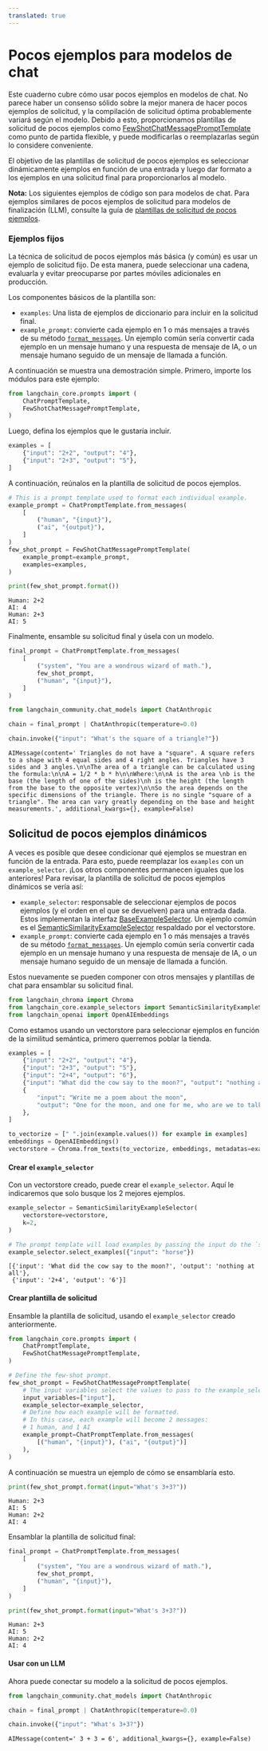 ```yaml
---
translated: true
---
```


# Pocos ejemplos para modelos de chat

Este cuaderno cubre cómo usar pocos ejemplos en modelos de chat. No parece haber un consenso sólido sobre la mejor manera de hacer pocos ejemplos de solicitud, y la compilación de solicitud óptima probablemente variará según el modelo. Debido a esto, proporcionamos plantillas de solicitud de pocos ejemplos como [FewShotChatMessagePromptTemplate](https://api.python.langchain.com/en/latest/prompts/langchain_core.prompts.few_shot.FewShotChatMessagePromptTemplate.html?highlight=fewshot#langchain_core.prompts.few_shot.FewShotChatMessagePromptTemplate) como punto de partida flexible, y puede modificarlas o reemplazarlas según lo considere conveniente.

El objetivo de las plantillas de solicitud de pocos ejemplos es seleccionar dinámicamente ejemplos en función de una entrada y luego dar formato a los ejemplos en una solicitud final para proporcionarlos al modelo.

**Nota:** Los siguientes ejemplos de código son para modelos de chat. Para ejemplos similares de pocos ejemplos de solicitud para modelos de finalización (LLM), consulte la guía de [plantillas de solicitud de pocos ejemplos](/docs/modules/model_io/prompts/few_shot_examples/).

### Ejemplos fijos

La técnica de solicitud de pocos ejemplos más básica (y común) es usar un ejemplo de solicitud fijo. De esta manera, puede seleccionar una cadena, evaluarla y evitar preocuparse por partes móviles adicionales en producción.

Los componentes básicos de la plantilla son:
- `examples`: Una lista de ejemplos de diccionario para incluir en la solicitud final.
- `example_prompt`: convierte cada ejemplo en 1 o más mensajes a través de su método [`format_messages`](https://api.python.langchain.com/en/latest/prompts/langchain_core.prompts.chat.ChatPromptTemplate.html?highlight=format_messages#langchain_core.prompts.chat.ChatPromptTemplate.format_messages). Un ejemplo común sería convertir cada ejemplo en un mensaje humano y una respuesta de mensaje de IA, o un mensaje humano seguido de un mensaje de llamada a función.

A continuación se muestra una demostración simple. Primero, importe los módulos para este ejemplo:

```python
from langchain_core.prompts import (
    ChatPromptTemplate,
    FewShotChatMessagePromptTemplate,
)
```

Luego, defina los ejemplos que le gustaría incluir.

```python
examples = [
    {"input": "2+2", "output": "4"},
    {"input": "2+3", "output": "5"},
]
```

A continuación, reúnalos en la plantilla de solicitud de pocos ejemplos.

```python
# This is a prompt template used to format each individual example.
example_prompt = ChatPromptTemplate.from_messages(
    [
        ("human", "{input}"),
        ("ai", "{output}"),
    ]
)
few_shot_prompt = FewShotChatMessagePromptTemplate(
    example_prompt=example_prompt,
    examples=examples,
)

print(few_shot_prompt.format())
```

```output
Human: 2+2
AI: 4
Human: 2+3
AI: 5
```

Finalmente, ensamble su solicitud final y úsela con un modelo.

```python
final_prompt = ChatPromptTemplate.from_messages(
    [
        ("system", "You are a wondrous wizard of math."),
        few_shot_prompt,
        ("human", "{input}"),
    ]
)
```

```python
from langchain_community.chat_models import ChatAnthropic

chain = final_prompt | ChatAnthropic(temperature=0.0)

chain.invoke({"input": "What's the square of a triangle?"})
```

```output
AIMessage(content=' Triangles do not have a "square". A square refers to a shape with 4 equal sides and 4 right angles. Triangles have 3 sides and 3 angles.\n\nThe area of a triangle can be calculated using the formula:\n\nA = 1/2 * b * h\n\nWhere:\n\nA is the area \nb is the base (the length of one of the sides)\nh is the height (the length from the base to the opposite vertex)\n\nSo the area depends on the specific dimensions of the triangle. There is no single "square of a triangle". The area can vary greatly depending on the base and height measurements.', additional_kwargs={}, example=False)
```

## Solicitud de pocos ejemplos dinámicos

A veces es posible que desee condicionar qué ejemplos se muestran en función de la entrada. Para esto, puede reemplazar los `examples` con un `example_selector`. ¡Los otros componentes permanecen iguales que los anteriores! Para revisar, la plantilla de solicitud de pocos ejemplos dinámicos se vería así:

- `example_selector`: responsable de seleccionar ejemplos de pocos ejemplos (y el orden en el que se devuelven) para una entrada dada. Estos implementan la interfaz [BaseExampleSelector](https://api.python.langchain.com/en/latest/example_selectors/langchain_core.example_selectors.base.BaseExampleSelector.html?highlight=baseexampleselector#langchain_core.example_selectors.base.BaseExampleSelector). Un ejemplo común es el [SemanticSimilarityExampleSelector](https://api.python.langchain.com/en/latest/example_selectors/langchain_core.example_selectors.semantic_similarity.SemanticSimilarityExampleSelector.html?highlight=semanticsimilarityexampleselector#langchain_core.example_selectors.semantic_similarity.SemanticSimilarityExampleSelector) respaldado por el vectorstore.
- `example_prompt`: convierte cada ejemplo en 1 o más mensajes a través de su método [`format_messages`](https://api.python.langchain.com/en/latest/prompts/langchain_core.prompts.chat.ChatPromptTemplate.html?highlight=chatprompttemplate#langchain_core.prompts.chat.ChatPromptTemplate.format_messages). Un ejemplo común sería convertir cada ejemplo en un mensaje humano y una respuesta de mensaje de IA, o un mensaje humano seguido de un mensaje de llamada a función.

Estos nuevamente se pueden componer con otros mensajes y plantillas de chat para ensamblar su solicitud final.

```python
from langchain_chroma import Chroma
from langchain_core.example_selectors import SemanticSimilarityExampleSelector
from langchain_openai import OpenAIEmbeddings
```

Como estamos usando un vectorstore para seleccionar ejemplos en función de la similitud semántica, primero querremos poblar la tienda.

```python
examples = [
    {"input": "2+2", "output": "4"},
    {"input": "2+3", "output": "5"},
    {"input": "2+4", "output": "6"},
    {"input": "What did the cow say to the moon?", "output": "nothing at all"},
    {
        "input": "Write me a poem about the moon",
        "output": "One for the moon, and one for me, who are we to talk about the moon?",
    },
]

to_vectorize = [" ".join(example.values()) for example in examples]
embeddings = OpenAIEmbeddings()
vectorstore = Chroma.from_texts(to_vectorize, embeddings, metadatas=examples)
```

#### Crear el `example_selector`

Con un vectorstore creado, puede crear el `example_selector`. Aquí le indicaremos que solo busque los 2 mejores ejemplos.

```python
example_selector = SemanticSimilarityExampleSelector(
    vectorstore=vectorstore,
    k=2,
)

# The prompt template will load examples by passing the input do the `select_examples` method
example_selector.select_examples({"input": "horse"})
```

```output
[{'input': 'What did the cow say to the moon?', 'output': 'nothing at all'},
 {'input': '2+4', 'output': '6'}]
```

#### Crear plantilla de solicitud

Ensamble la plantilla de solicitud, usando el `example_selector` creado anteriormente.

```python
from langchain_core.prompts import (
    ChatPromptTemplate,
    FewShotChatMessagePromptTemplate,
)

# Define the few-shot prompt.
few_shot_prompt = FewShotChatMessagePromptTemplate(
    # The input variables select the values to pass to the example_selector
    input_variables=["input"],
    example_selector=example_selector,
    # Define how each example will be formatted.
    # In this case, each example will become 2 messages:
    # 1 human, and 1 AI
    example_prompt=ChatPromptTemplate.from_messages(
        [("human", "{input}"), ("ai", "{output}")]
    ),
)
```

A continuación se muestra un ejemplo de cómo se ensamblaría esto.

```python
print(few_shot_prompt.format(input="What's 3+3?"))
```

```output
Human: 2+3
AI: 5
Human: 2+2
AI: 4
```

Ensamblar la plantilla de solicitud final:

```python
final_prompt = ChatPromptTemplate.from_messages(
    [
        ("system", "You are a wondrous wizard of math."),
        few_shot_prompt,
        ("human", "{input}"),
    ]
)
```

```python
print(few_shot_prompt.format(input="What's 3+3?"))
```

```output
Human: 2+3
AI: 5
Human: 2+2
AI: 4
```

#### Usar con un LLM

Ahora puede conectar su modelo a la solicitud de pocos ejemplos.

```python
from langchain_community.chat_models import ChatAnthropic

chain = final_prompt | ChatAnthropic(temperature=0.0)

chain.invoke({"input": "What's 3+3?"})
```

```output
AIMessage(content=' 3 + 3 = 6', additional_kwargs={}, example=False)
```
